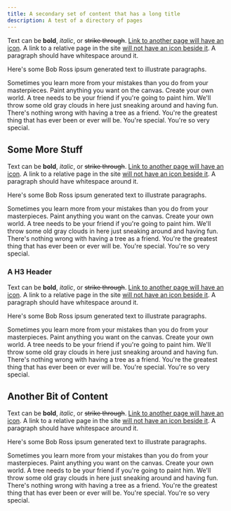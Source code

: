 ```yaml
---
title: A secondary set of content that has a long title
description: A test of a directory of pages
---
```


Text can be **bold**, _italic_, or ~~strike through~~. [Link to another page will have an icon](https://matter-labs.io).
A link to a relative page in the site [will not have an icon beside it](/about-us).
A paragraph should have whitespace around it.

Here's some Bob Ross ipsum generated text to illustrate paragraphs.

Sometimes you learn more from your mistakes than you do from your masterpieces.
Paint anything you want on the canvas.
Create your own world. A tree needs to be your friend if you're going to paint him.
We'll throw some old gray clouds in here just sneaking around and having fun.
There's nothing wrong with having a tree as a friend.
You're the greatest thing that has ever been or ever will be.
You're special. You're so very special.

## Some More Stuff

Text can be **bold**, _italic_, or ~~strike through~~. [Link to another page will have an icon](https://matter-labs.io).
A link to a relative page in the site [will not have an icon beside it](/about-us).
A paragraph should have whitespace around it.

Here's some Bob Ross ipsum generated text to illustrate paragraphs.

Sometimes you learn more from your mistakes than you do from your masterpieces.
Paint anything you want on the canvas.
Create your own world. A tree needs to be your friend if you're going to paint him.
We'll throw some old gray clouds in here just sneaking around and having fun.
There's nothing wrong with having a tree as a friend.
You're the greatest thing that has ever been or ever will be.
You're special. You're so very special.

### A H3 Header

Text can be **bold**, _italic_, or ~~strike through~~. [Link to another page will have an icon](https://matter-labs.io).
A link to a relative page in the site [will not have an icon beside it](/about-us).
A paragraph should have whitespace around it.

Here's some Bob Ross ipsum generated text to illustrate paragraphs.

Sometimes you learn more from your mistakes than you do from your masterpieces.
Paint anything you want on the canvas.
Create your own world. A tree needs to be your friend if you're going to paint him.
We'll throw some old gray clouds in here just sneaking around and having fun.
There's nothing wrong with having a tree as a friend.
You're the greatest thing that has ever been or ever will be.
You're special. You're so very special.

## Another Bit of Content

Text can be **bold**, _italic_, or ~~strike through~~. [Link to another page will have an icon](https://matter-labs.io).
A link to a relative page in the site [will not have an icon beside it](/about-us).
A paragraph should have whitespace around it.

Here's some Bob Ross ipsum generated text to illustrate paragraphs.

Sometimes you learn more from your mistakes than you do from your masterpieces.
Paint anything you want on the canvas.
Create your own world. A tree needs to be your friend if you're going to paint him.
We'll throw some old gray clouds in here just sneaking around and having fun.
There's nothing wrong with having a tree as a friend.
You're the greatest thing that has ever been or ever will be.
You're special. You're so very special.
